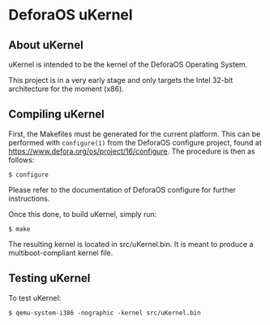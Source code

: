DeforaOS uKernel
================

About uKernel
-------------

uKernel is intended to be the kernel of the DeforaOS Operating System.

This project is in a very early stage and only targets the Intel 32-bit
architecture for the moment (x86).


Compiling uKernel
-----------------

First, the Makefiles must be generated for the current platform. This can be
performed with `configure(1)` from the DeforaOS configure project, found at
<https://www.defora.org/os/project/16/configure>. The procedure is then as
follows:
```
$ configure
```

Please refer to the documentation of DeforaOS configure for further
instructions.

Once this done, to build uKernel, simply run:
```
$ make
```

The resulting kernel is located in src/uKernel.bin. It is meant to produce a
multiboot-compliant kernel file.


Testing uKernel
---------------

To test uKernel:
```
$ qemu-system-i386 -nographic -kernel src/uKernel.bin
```
